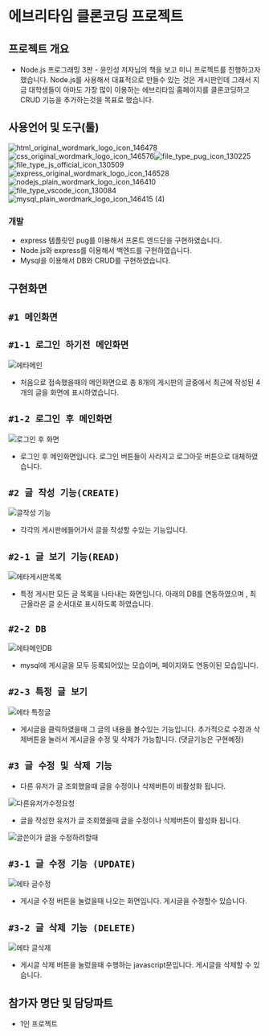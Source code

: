 # 에브리타임 클론코딩 프로젝트

## 프로젝트 개요
- Node.js 프로그래밍 3판 - 윤인성 저자님의 책을 보고 미니 프로젝트를 진행하고자했습니다. Node.js를 사용해서 대표적으로 만들수 있는 것은 게시판인데 그래서 지금 대학생들이 아마도 가장 많이 이용하는 에브리타임 홈페이지를 클론코딩하고 CRUD 기능을 추가하는것을 목표로 했습니다.



## 사용언어 및 도구(툴)
![html_original_wordmark_logo_icon_146478](https://user-images.githubusercontent.com/48907339/101194205-049d8a00-36a1-11eb-8fa9-498a9603d45b.png)
![css_original_wordmark_logo_icon_146576](https://user-images.githubusercontent.com/48907339/101194211-06ffe400-36a1-11eb-8615-0a3d352bd73c.png)![file_type_pug_icon_130225](https://user-images.githubusercontent.com/48907339/101274975-9f9f7c80-37e5-11eb-900b-155cf441c721.png)
![file_type_js_official_icon_130509](https://user-images.githubusercontent.com/48907339/101194729-b6d55180-36a1-11eb-88b0-f3c91df05e55.png)![express_original_wordmark_logo_icon_146528](https://user-images.githubusercontent.com/48907339/101193677-4a0d8780-36a0-11eb-8abd-4704056f4f48.png)![nodejs_plain_wordmark_logo_icon_146410](https://user-images.githubusercontent.com/48907339/101194757-c05eb980-36a1-11eb-8f4e-0c571ab197f0.png)![file_type_vscode_icon_130084](https://user-images.githubusercontent.com/48907339/101195939-770f6980-36a3-11eb-9056-6369e19696ff.png)![mysql_plain_wordmark_logo_icon_146415 (4)](https://user-images.githubusercontent.com/48907339/101274991-bc3bb480-37e5-11eb-8817-91d93497d7de.png)

### 개발
- express 템플릿인 pug를 이용해서 프론트 엔드단을 구현하였습니다.
- Node.js와 express를 이용해서 백엔드를 구현하였습니다.
- Mysql을 이용해서 DB와 CRUD를 구현하였습니다.

## 구현화면
## `#1 메인화면`

## `#1-1 로그인 하기전 메인화면`
![에타메인](https://user-images.githubusercontent.com/48907339/101275190-0ec9a080-37e7-11eb-84a9-f56e82f0bb3f.PNG)

- 처음으로 접속했을때의 메인화면으로 총 8개의 게시판의 글중에서 최근에 작성된 4개의 글을 화면에 표시하였습니다.

## `#1-2 로그인 후 메인화면`
![로그인 후 화면](https://user-images.githubusercontent.com/48907339/109459711-b1ba4f80-7aa2-11eb-8499-ba273ef9bae3.PNG)

- 로그인 후 메인화면입니다. 로그인 버튼들이 사라지고 로그아웃 버튼으로 대체하였습니다.

## `#2 글 작성 기능(CREATE)`
![글작성 기능](https://user-images.githubusercontent.com/48907339/102180905-f6dfd400-3eec-11eb-9edc-5c2f93585f9a.PNG)

- 각각의 게시판에들어가서 글을 작성할 수있는 기능입니다.

## `#2-1 글 보기 기능(READ)`
![에타게시판목록](https://user-images.githubusercontent.com/48907339/101275194-10936400-37e7-11eb-94c7-ed8d4afc191b.PNG)

-  특정 게시판 모든 글 목록을 나타내는 화면입니다.  아래의 DB를 연동하였으며 , 최근올라온 글 순서대로 표시하도록 하였습니다.

## `#2-2 DB`
![에타메인DB](https://user-images.githubusercontent.com/48907339/101275192-0ffacd80-37e7-11eb-8f7a-00e216fa5458.PNG)

- mysql에 게시글을 모두 등록되어있는 모습이며, 페이지와도 연동이된 모습입니다.

## `#2-3 특정 글 보기`
![에타 특정글](https://user-images.githubusercontent.com/48907339/102180747-b97b4680-3eec-11eb-8817-258e2fc4961a.PNG)

- 게시글을 클릭하였을때 그 글의 내용을 볼수있는 기능입니다. 추가적으로 수정과 삭제버튼을 눌러서 게시글을 수정 및 삭제가 가능합니다. (댓글기능은 구현예정)

## `#3 글 수정 및 삭제 기능`

- 다른 유저가 글 조회했을때 글을 수정이나 삭제버튼이 비활성화 됩니다.

![다른유저가수정요청](https://user-images.githubusercontent.com/48907339/109459150-9438b600-7aa1-11eb-8686-8b7fe4e09e5d.PNG)

- 글을 작성한 유저가 글 조회했을때 글을 수정이나 삭제버튼이 활성화 됩니다.

![글쓴이가 글을 수정하려할때](https://user-images.githubusercontent.com/48907339/109459151-96027980-7aa1-11eb-827c-c8f95080e868.PNG)

## `#3-1 글 수정 기능 (UPDATE)`
![에타 글수정](https://user-images.githubusercontent.com/48907339/102180750-baac7380-3eec-11eb-81b8-1bc0ddf29772.PNG)

- 게시글 수정 버튼을 눌렀을때 나오는 화면입니다. 게시글을 수정할수 있습니다.

## `#3-2 글 삭제 기능 (DELETE)`
![에타 글삭제](https://user-images.githubusercontent.com/48907339/102180753-baac7380-3eec-11eb-8932-c6f718e83897.PNG)

- 게시글 삭제 버튼을 눌렀을때 수행하는 javascript문입니다. 게시글을 삭제할 수 있습니다.






## 참가자 명단 및 담당파트
- 1인 프로젝트


